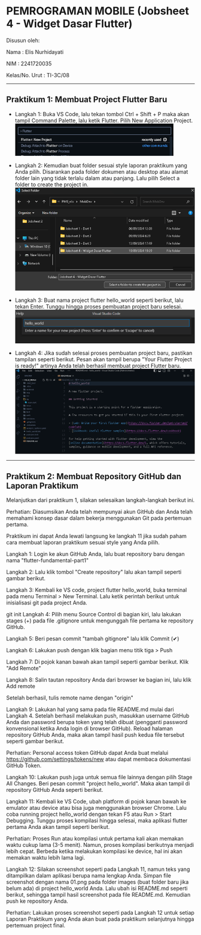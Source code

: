
# PEMROGRAMAN MOBILE (Jobsheet 4 - Widget Dasar Flutter)

Disusun oleh:

Nama : Elis Nurhidayati

NIM : 2241720035

Kelas/No. Urut : TI-3C/08

---
## Praktikum 1: Membuat Project Flutter Baru
- Langkah 1:
Buka VS Code, lalu tekan tombol Ctrl + Shift + P maka akan tampil Command Palette, lalu ketik Flutter. Pilih New Application Project.
![Tampilan Proyek](./assets/P1-1.png)

- Langkah 2:
Kemudian buat folder sesuai style laporan praktikum yang Anda pilih. Disarankan pada folder dokumen atau desktop atau alamat folder lain yang tidak terlalu dalam atau panjang. Lalu pilih Select a folder to create the project in.
![Tampilan Proyek](./assets/P1-2.png)

- Langkah 3:
Buat nama project flutter hello_world seperti berikut, lalu tekan Enter. Tunggu hingga proses pembuatan project baru selesai.
![Tampilan Proyek](./assets/P1-3.png)

- Langkah 4:
Jika sudah selesai proses pembuatan project baru, pastikan tampilan seperti berikut. Pesan akan tampil berupa "Your Flutter Project is ready!" artinya Anda telah berhasil membuat project Flutter baru.
![Tampilan Proyek](./assets/P1-4.png)

---
## Praktikum 2: Membuat Repository GitHub dan Laporan Praktikum
Melanjutkan dari praktikum 1, silakan selesaikan langkah-langkah berikut ini.

Perhatian: Diasumsikan Anda telah mempunyai akun GitHub dan Anda telah memahami konsep dasar dalam bekerja menggunakan Git pada pertemuan pertama.

Praktikum ini dapat Anda lewati langsung ke langkah 11 jika sudah paham cara membuat laporan praktikum sesuai style yang Anda pilih.

Langkah 1:
Login ke akun GitHub Anda, lalu buat repository baru dengan nama "flutter-fundamental-part1"



Langkah 2:
Lalu klik tombol "Create repository" lalu akan tampil seperti gambar berikut.



Langkah 3:
Kembali ke VS code, project flutter hello_world, buka terminal pada menu Terminal > New Terminal. Lalu ketik perintah berikut untuk inisialisasi git pada project Anda.

git init
Langkah 4:
Pilih menu Source Control di bagian kiri, lalu lakukan stages (+) pada file .gitignore untuk mengunggah file pertama ke repository GitHub.



Langkah 5:
Beri pesan commit "tambah gitignore" lalu klik Commit (✔)



Langkah 6:
Lakukan push dengan klik bagian menu titik tiga > Push



Langkah 7:
Di pojok kanan bawah akan tampil seperti gambar berikut. Klik "Add Remote"



Langkah 8:
Salin tautan repository Anda dari browser ke bagian ini, lalu klik Add remote



Setelah berhasil, tulis remote name dengan "origin"



Langkah 9:
Lakukan hal yang sama pada file README.md mulai dari Langkah 4. Setelah berhasil melakukan push, masukkan username GitHub Anda dan password berupa token yang telah dibuat (pengganti password konvensional ketika Anda login di browser GitHub). Reload halaman repository GitHub Anda, maka akan tampil hasil push kedua file tersebut seperti gambar berikut.



Perhatian: Personal access token GitHub dapat Anda buat melalui https://github.com/settings/tokens/new atau dapat membaca dokumentasi GitHub Token.

Langkah 10:
Lakukan push juga untuk semua file lainnya dengan pilih Stage All Changes. Beri pesan commit "project hello_world". Maka akan tampil di repository GitHub Anda seperti berikut.



Langkah 11:
Kembali ke VS Code, ubah platform di pojok kanan bawah ke emulator atau device atau bisa juga menggunakan browser Chrome. Lalu coba running project hello_world dengan tekan F5 atau Run > Start Debugging. Tunggu proses kompilasi hingga selesai, maka aplikasi flutter pertama Anda akan tampil seperti berikut.



Perhatian: Proses Run atau kompilasi untuk pertama kali akan memakan waktu cukup lama (3-5 menit). Namun, proses kompilasi berikutnya menjadi lebih cepat. Berbeda ketika melakukan kompilasi ke device, hal ini akan memakan waktu lebih lama lagi.

Langkah 12:
Silakan screenshot seperti pada Langkah 11, namun teks yang ditampilkan dalam aplikasi berupa nama lengkap Anda. Simpan file screenshot dengan nama 01.png pada folder images (buat folder baru jika belum ada) di project hello_world Anda. Lalu ubah isi README.md seperti berikut, sehingga tampil hasil screenshot pada file README.md. Kemudian push ke repository Anda.



Perhatian: Lakukan proses screenshot seperti pada Langkah 12 untuk setiap Laporan Praktikum yang Anda akan buat pada praktikum selanjutnya hingga pertemuan project final.

